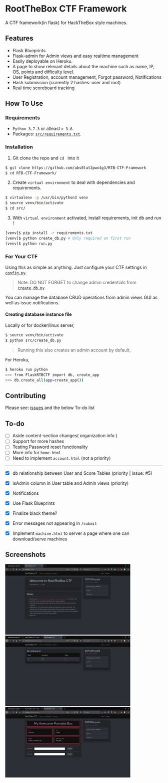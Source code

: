 # RootTheBox CTF Framework

A CTF framework(in flask) for HackTheBox style machines. 

## Features

* Flask Blueprints
* Flask-admin for Admin views and easy realtime management
* Easily deployable on Heroku.
* A page to show relevant details about the machine such as name, IP, OS, points and difficulty level. 
* User Registration, account management, Forgot password, Notifications
* Hash submission (currently 2 hashes: user and root)
* Real time scoreboard tracking

## How To Use

### Requirements

* `Python 3.7.3` or atleast `> 3.6`.
* Packages: [`src/requirements.txt`](src/requirements.txt).

### Installation

1. Git clone the repo and `cd ` into it

```bash
$ git clone https://github.com/abs0lut3pwn4g3/RTB-CTF-Framework
$ cd RTB-CTF-Framework/
```
2. Create `virtual environment` to deal with dependencies and requirements.

```bash
$ virtualenv -p /usr/bin/python3 venv
$ source venv/bin/activate
$ cd src/
```

3. With `virtual environment` activated, install requirements, init db and run !

```bash
[venv]$ pip install -r requirements.txt 
[venv]$ python create_db.py # Only required on first run
[venv]$ python run.py
```

### For Your CTF

Using this as simple as anything. Just configure your CTF settings in [`config.py`](https://github.com/abs0lut3pwn4g3/RTB-CTF-Framework/blob/master/src/FlaskRTBCTF/config.py).

> Note: DO NOT FORGET to change admin credentials from [`create_db.py`](https://github.com/abs0lut3pwn4g3/RTB-CTF-Framework/blob/master/src/create_db.py)

You can manage the database CRUD operations from admin views GUI as well as issue notifications. 

#### Creating database instance file

Locally or for docker/linux server,

```bash
$ source venv/bin/activate
$ python src/create_db.py
```

> Running this also creates an admin account by default,

For Heroku, 

```bash
$ heroku run python
>>> from FlaskRTBCTF import db, create_app
>>> db.create_all(app=create_app())
```

## Contributing

Please see: [issues](https://github.com/abs0lut3pwn4g3/RTB-CTF-Framework/issues) and the below To-do list

## To-do

- [ ] Aside content-section changes( organization info )
- [ ] Support for more hashes
- [ ] Testing Password reset functionality
- [ ] More info for `home.html`
- [ ] Need to implement `account.html` (not a priority)

<hr/>

- [x] db relationship between User and Score Tables (priority | issue: #5)
- [x] isAdmin column in User table and Admin views (priority)
- [x] Notifications
- [x] Use Flask Blueprints
- [x] Finalize black theme?
- [x] Error messages not appearing in `/submit`
- [x] Implement `machine.html` to server a page where one can download/serve machines


## Screenshots

<img src="screenshots/home_ss.png" width=400 />
<img src="screenshots/scoreboard_ss.png" width=400 />
<img src="screenshots/machine_ss.png" width=400 />
